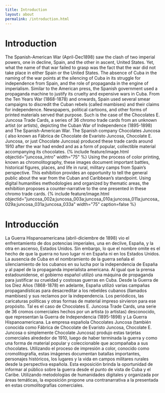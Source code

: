 ```yaml
---
title: Introduction
layout: about
permalink: /introduction.html
---
```

 
# Introduction
 
 The Spanish-American War (April-Dec1898) saw the clash of two imperial powers, one in decline, Spain, and the other in ascent, United States. Yet, what the name of that war failed to grasp was the fact that the war did not take place in either Spain or the United States. The absence of Cuba in the naming of the war points at the silencing of Cuba in its struggle for independence from Spain, and the role of propaganda in the engine of imperialism. 
Similar to the American press, the Spanish government used a propaganda machine to justify its cruelty and expensive wars in Cuba.  From the Ten Years War (1868-1878) and onwards, Spain used several smear campaigns to discredit the Cuban rebels (called mambises) and their claims for independence. Newspapers, political cartoons, and other forms of printed materials served that purpose. Such is the case of the Chocolates E. Juncosa Trade Cards, a series of 36 chromo trade cards from an unknown artist (or artists), depicting the Cuban War of Independence (1895-1898) and The Spanish-American War. The Spanish company Chocolates Juncosa ( also known as Fábrica de Chocolate de Evaristo Juncosa, Chocolate E. Juncosa, or just Chocolate Juncosa) produced these trade cards around 1910 after the war had ended and as a form of popular, collectible material accompanying its chocolates.
{% include feature/image.html objectid="juncosa_intro" width="75" %}
Using the process of color printing, known as chromolitography, these images document important battles, historical figures, places, and life in rural, military camps from Spain’s perspective. This exhibition provides an opportunity to tell the general public about the war from the Cuban and Caribbean’s standpoint. Using digital humanities methodologies and organized by thematic areas, the exhibition proposes a counter-narrative to the one presented in these chromo trade cards. 
{% include feature/image.html objectid="juncosa_002a;juncosa_003a;juncosa_010a;juncosa_011a;juncosa_029a;juncosa_031a;juncosa_033a" width="75" caption=false %}


# Introducción

La Guerra Hispanoamericana (abril-diciembre de 1898) vio el enfrentamiento de dos potencias imperiales, una en declive, España, y la otra en ascenso, Estados Unidos. Sin embargo, lo que el nombre omite es el hecho de que la guerra no tuvo lugar ni en España ni en los Estados Unidos. La ausencia de Cuba en el nombramiento de la guerra señala el silenciamiento de los cubanos en su lucha por la independencia de España y al papel de la propaganda imperialista americana.
Al igual que la prensa estadounidense, el gobierno español utilizó una máquina de propaganda para justificar su crueldad y costosas guerras en Cuba. Desde la Guerra de los Diez Años (1868-1878) en adelante, España utilizó varias campañas propagandísticas para desacreditar a los rebeldes cubanos (llamados mambises) y sus reclamos por la independencia. Los periódicos, las caricaturas políticas y otras formas de material impreso sirvieron para ese propósito. Tal es el caso de Chocolates E. Juncosa Trade Cards, una serie de 36 cromos comerciales hechos por un artista (o  artistas)  desconocido, que representan la Guerra de Independencia (1895-1898) y La Guerra Hispanoamericana. La empresa española Chocolates Juncosa (también conocida como Fábrica de Chocolate de Evaristo Juncosa, Chocolate E. Juncosa o simplemente Chocolate Juncosa) produjo estas tarjetas comerciales alrededor de 1910, luego de haber terminada la guerra y como una forma de material popular y coleccionable que acompañaba a sus chocolates. Utilizando el proceso de impresión a color, conocido como cromolitografía, estas imágenes documentan batallas importantes, personajes históricos, los lugares y la vida en campos militares rurales desde la perspectiva española. Esta exposición brinda la oportunidad de informar al público sobre la guerra desde el punto de vista de Cuba y el Caribe. Utilizando metodologías de humanidades digitales y organizada por áreas temáticas, la exposición propone una contranarrativa a la presentada en estas cromolitografías comerciales. 


